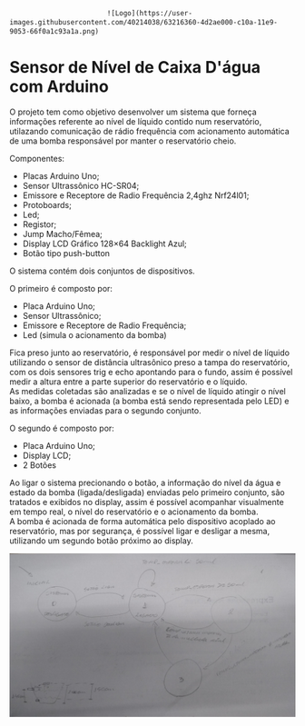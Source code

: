                             ![Logo](https://user-images.githubusercontent.com/40214038/63216360-4d2ae000-c10a-11e9-9053-66f0a1c93a1a.png)

# Sensor de Nível de Caixa D'água com Arduino

  O projeto tem como objetivo desenvolver um sistema que forneça informações referente ao nível de líquido contido num reservatório, utilazando comunicação de rádio frequência com acionamento automática de uma bomba responsável por manter o reservatório cheio.

Componentes:
- Placas Arduino Uno; 
- Sensor Ultrassônico HC-SR04;
- Emissore e Receptore de Radio Frequência 2,4ghz Nrf24l01;
- Protoboards;
- Led;
- Registor;
- Jump Macho/Fêmea;
-  Display LCD Gráfico 128×64 Backlight Azul;
-  Botão tipo push-button

O sistema contém dois conjuntos de dispositivos.

O primeiro é composto por:
  - Placa Arduino Uno;
  - Sensor Ultrassônico;
  - Emissore e Receptore de Radio Frequência;
  - Led (simula o acionamento da bomba)
  
  <p>Fica preso junto ao reservatório, é responsável por medir o nível de líquido utilizando o sensor de distância ultrasônico preso a tampa do reservatório, com os dois sensores trig e echo apontando para o fundo, assim é possível medir a altura entre a parte superior do reservatório e o líquido.<br \> 
  As medidas coletadas são analizadas e se o nível de líquido atingir o nível baixo, a bomba é acionada (a bomba está sendo representada pelo LED) e as informações enviadas para o segundo conjunto.

O segundo é composto por:
  - Placa Arduino Uno;
  - Display LCD;
  - 2 Botões
  
 <p>Ao ligar o sistema precionando o botão, a informação do nível da água e estado da bomba (ligada/desligada) enviadas pelo primeiro conjunto, são tratados e exibidos no display, assim é possível acompanhar visualmente em tempo real, o nível do reservatório e o acionamento da bomba.<br \>
  A bomba é acionada de forma automática pelo dispositivo acoplado ao reservatório, mas por segurança, é possível ligar e desligar a mesma, utilizando um segundo botão próximo ao display.


![MaqEstadoLogo](https://github.com/AndreSalgueiro/SE/blob/master/Projeto%20Final/Medidor%20de%20Nivel%20Caixa%20Dagua/Maq_etado_inicial.jpg)
